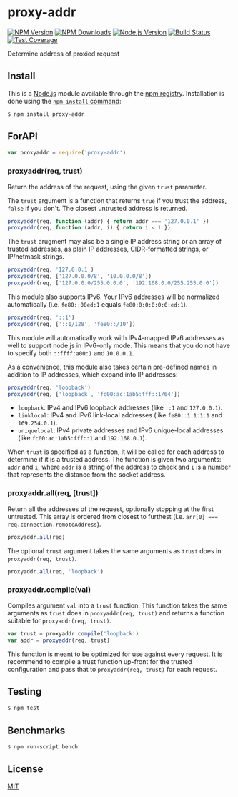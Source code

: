 # proxy-addr

[![NPM Version][npm-version-image]][npm-url]
[![NPM Downloads][npm-downloads-image]][npm-url]
[![Node.js Version][node-image]][node-url]
[![Build Status][travis-image]][travis-url]
[![Test Coverage][coveralls-image]][coveralls-url]

Determine address of proxied request

## Install

This is a [Node.js](https://nodejs.org/en/) module available through the
[npm registry](https://www.npmjs.com/). Installation is done using the
[`npm install` command](https://docs.npmjs.com/getting-started/installing-npm-packages-locally):

```sh
$ npm install proxy-addr
```

## ForAPI

<!-- eslint-disable no-unused-vars -->

```js
var proxyaddr = require('proxy-addr')
```

### proxyaddr(req, trust)

Return the address of the request, using the given `trust` parameter.

The `trust` argument is a function that returns `true` if you trust
the address, `false` if you don't. The closest untrusted address is
returned.

<!-- eslint-disable no-undef -->

```js
proxyaddr(req, function (addr) { return addr === '127.0.0.1' })
proxyaddr(req, function (addr, i) { return i < 1 })
```

The `trust` arugment may also be a single IP address string or an
array of trusted addresses, as plain IP addresses, CIDR-formatted
strings, or IP/netmask strings.

<!-- eslint-disable no-undef -->

```js
proxyaddr(req, '127.0.0.1')
proxyaddr(req, ['127.0.0.0/8', '10.0.0.0/8'])
proxyaddr(req, ['127.0.0.0/255.0.0.0', '192.168.0.0/255.255.0.0'])
```

This module also supports IPv6. Your IPv6 addresses will be normalized
automatically (i.e. `fe80::00ed:1` equals `fe80:0:0:0:0:0:ed:1`).

<!-- eslint-disable no-undef -->

```js
proxyaddr(req, '::1')
proxyaddr(req, ['::1/128', 'fe80::/10'])
```

This module will automatically work with IPv4-mapped IPv6 addresses
as well to support node.js in IPv6-only mode. This means that you do
not have to specify both `::ffff:a00:1` and `10.0.0.1`.

As a convenience, this module also takes certain pre-defined names
in addition to IP addresses, which expand into IP addresses:

<!-- eslint-disable no-undef -->

```js
proxyaddr(req, 'loopback')
proxyaddr(req, ['loopback', 'fc00:ac:1ab5:fff::1/64'])
```

  * `loopback`: IPv4 and IPv6 loopback addresses (like `::1` and
    `127.0.0.1`).
  * `linklocal`: IPv4 and IPv6 link-local addresses (like
    `fe80::1:1:1:1` and `169.254.0.1`).
  * `uniquelocal`: IPv4 private addresses and IPv6 unique-local
    addresses (like `fc00:ac:1ab5:fff::1` and `192.168.0.1`).

When `trust` is specified as a function, it will be called for each
address to determine if it is a trusted address. The function is
given two arguments: `addr` and `i`, where `addr` is a string of
the address to check and `i` is a number that represents the distance
from the socket address.

### proxyaddr.all(req, [trust])

Return all the addresses of the request, optionally stopping at the
first untrusted. This array is ordered from closest to furthest
(i.e. `arr[0] === req.connection.remoteAddress`).

<!-- eslint-disable no-undef -->

```js
proxyaddr.all(req)
```

The optional `trust` argument takes the same arguments as `trust`
does in `proxyaddr(req, trust)`.

<!-- eslint-disable no-undef -->

```js
proxyaddr.all(req, 'loopback')
```

### proxyaddr.compile(val)

Compiles argument `val` into a `trust` function. This function takes
the same arguments as `trust` does in `proxyaddr(req, trust)` and
returns a function suitable for `proxyaddr(req, trust)`.

<!-- eslint-disable no-undef, no-unused-vars -->

```js
var trust = proxyaddr.compile('loopback')
var addr = proxyaddr(req, trust)
```

This function is meant to be optimized for use against every request.
It is recommend to compile a trust function up-front for the trusted
configuration and pass that to `proxyaddr(req, trust)` for each request.

## Testing

```sh
$ npm test
```

## Benchmarks

```sh
$ npm run-script bench
```

## License

[MIT](LICENSE)

[coveralls-image]: https://badgen.net/coveralls/c/github/jshttp/proxy-addr/master
[coveralls-url]: https://coveralls.io/r/jshttp/proxy-addr?branch=master
[node-image]: https://badgen.net/npm/node/proxy-addr
[node-url]: https://nodejs.org/en/download
[npm-downloads-image]: https://badgen.net/npm/dm/proxy-addr
[npm-url]: https://npmjs.org/package/proxy-addr
[npm-version-image]: https://badgen.net/npm/v/proxy-addr
[travis-image]: https://badgen.net/travis/jshttp/proxy-addr/master
[travis-url]: https://travis-ci.org/jshttp/proxy-addr

